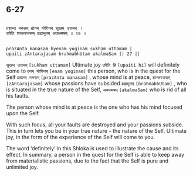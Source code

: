 ## 6-27


```shloka-sa

प्रशान्त मनसम् ह्येनम् योगिनम् सुखम् उत्तमम् ।
उपैति शान्तरजसम् ब्रह्मभूतम् अकल्मषम् ॥ २७ ॥

```
```shloka-sa-hk

prazAnta manasam hyenam yoginam sukham uttamam |
upaiti zAntarajasam brahmabhUtam akalmaSam || 27 ||

```
`सुखम् उत्तमम्` `[sukham uttamam]` Ultimate joy `उपैति हि` `[upaiti hi]` will definitely come to `एनम् योगिनम्` `[enam yoginam]` this person, who is in the quest for the Self `प्रशान्त मनसम्` `[prazAnta manasam]` , whose mind is at peace, `शान्तरजसम्` `[zAntarajasam]` whose passions have subsided `ब्रह्मभूतम्` `[brahmabhUtam]` , who is situated in the true nature of the Self, `अकल्मषम्` `[akalmaSam]` who is rid of all his faults.

The person whose mind is at peace is the one who has his mind focused upon the Self. 

With such focus, all your faults are destroyed and your passions subside. This in turn lets you be in your true nature – the nature of the Self. Ultimate joy, in the form of the experience of the Self will come to you. 

The word ‘definitely’ in this Shloka is used to illustrate the cause and its effect. In summary, a person in the quest for the Self is able to keep away from materialistic passions, due to the fact that the Self is pure and unlimited joy.


